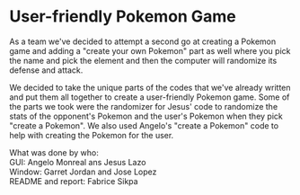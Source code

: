 # User-friendly Pokemon Game
<p>As a team we've decided to attempt a second go at creating a Pokemon game
and adding a "create your own Pokemon" part as well where you pick the name
and pick the element and then the computer will randomize its defense
and attack.<P>
  
</P>We decided to take the unique parts of the codes that we've already written and 
put them all together to create a user-friendly Pokemon game. Some of the parts we took
were the randomizer for Jesus' code to randomize the stats of the opponent's Pokemon and 
the user's Pokemon when they pick "create a Pokemon". We also used Angelo's "create a Pokemon" code to help 
with creating the Pokemon for the user.</P>

</p>What was done by who:<br />
        GUI: Angelo Monreal ans Jesus Lazo<br />
        Window: Garret Jordan and Jose Lopez<br />
        README and report: Fabrice Sikpa
    </p>


